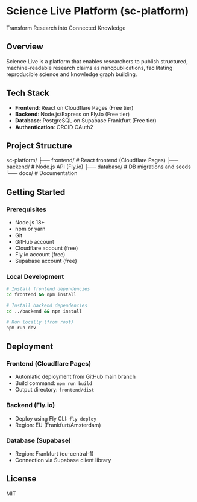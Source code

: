 # Science Live Platform (sc-platform)

Transform Research into Connected Knowledge

## Overview
Science Live is a platform that enables researchers to publish structured, machine-readable research claims as nanopublications, facilitating reproducible science and knowledge graph building.

## Tech Stack
- **Frontend**: React on Cloudflare Pages (Free tier)
- **Backend**: Node.js/Express on Fly.io (Free tier)
- **Database**: PostgreSQL on Supabase Frankfurt (Free tier)
- **Authentication**: ORCID OAuth2

## Project Structure

sc-platform/
├── frontend/          # React frontend (Cloudflare Pages)
├── backend/           # Node.js API (Fly.io)
├── database/          # DB migrations and seeds
└── docs/             # Documentation

## Getting Started

### Prerequisites
- Node.js 18+
- npm or yarn
- Git
- GitHub account
- Cloudflare account (free)
- Fly.io account (free)
- Supabase account (free)

### Local Development
```bash
# Install frontend dependencies
cd frontend && npm install

# Install backend dependencies
cd ../backend && npm install

# Run locally (from root)
npm run dev
```

## Deployment

### Frontend (Cloudflare Pages)
- Automatic deployment from GitHub main branch
- Build command: `npm run build`
- Output directory: `frontend/dist`

### Backend (Fly.io)
- Deploy using Fly CLI: `fly deploy`
- Region: EU (Frankfurt/Amsterdam)

### Database (Supabase)
- Region: Frankfurt (eu-central-1)
- Connection via Supabase client library

## License
MIT
